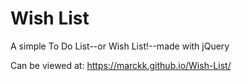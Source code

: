 # Wish List

A simple To Do List--or Wish List!--made with jQuery

Can be viewed at: https://marckk.github.io/Wish-List/
